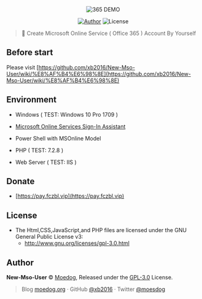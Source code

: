 <p align="center">
<img src="https://img.fczbl.vip/images/2019/03/16/365demo.png" alt="365 DEMO">
</p>

<p align="center">
<a href="https://www.fczbl.vip"><img alt="Author" src="https://img.shields.io/badge/Author-Moedog-blue.svg?style=flat-square"></a>
<img alt="License" src="https://img.shields.io/github/license/xb2016/New-Mso-User.svg?style=flat-square"/>
</p>

 > :meat_on_bone: Create Microsoft Online Service ( Office 365 ) Account By Yourself

## Before start

Please visit [https://github.com/xb2016/New-Mso-User/wiki/%E8%AF%B4%E6%98%8E](https://github.com/xb2016/New-Mso-User/wiki/%E8%AF%B4%E6%98%8E)

## Environment

- Windows ( TEST: Windows 10 Pro 1709 )

- [Microsoft Online Services Sign-In Assistant](https://go.microsoft.com/fwlink/p/?LinkId=286152)

- Power Shell with MSOnline Model

- PHP ( TEST: 7.2.8 )

- Web Server ( TEST: IIS )

## Donate

- [https://pay.fczbl.vip](https://pay.fczbl.vip)

## License

- The Html,CSS,JavaScript,and PHP files are licensed under the GNU General Public License v3:
  - http://www.gnu.org/licenses/gpl-3.0.html

## Author

**New-Mso-User** © [Moedog](https://github.com/xb2016), Released under the [GPL-3.0](./LICENSE) License.<br>

> Blog [moedog.org](https://moedog.org) · GitHub [@xb2016](https://github.com/xb2016) · Twitter [@moesdog](https://twitter.com/moesdog)